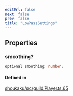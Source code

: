 ```yaml
---
editUrl: false
next: false
prev: false
title: "LowPassSettings"
---
```


## Properties

<a id="smoothing" name="smoothing"></a>

### smoothing?

```ts
optional smoothing: number;
```

#### Defined in

[shoukaku/src/guild/Player.ts:65](https://github.com/shipgirlproject/shoukaku/blob/30762f5af6c7b4176e69ee96fa39bc204a7cff21/src/guild/Player.ts#L65)

